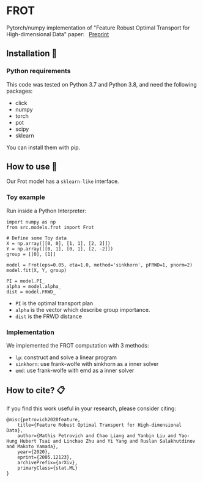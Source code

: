 # FROT

Pytorch/numpy implementation of "Feature Robust Optimal Transport for High-dimensional Data" paper: &nbsp; [Preprint](https://arxiv.org/abs/2005.12123)


## Installation :construction_worker:
### Python requirements
This code was tested on Python 3.7 and Python 3.8, and need the following packages:

* click
* numpy
* torch
* pot
* scipy
* sklearn

You can install them with pip.

## How to use :rocket:
Our Frot model has a `sklearn-like` interface. 

### Toy example
Run inside a Python Interpreter:

```python3
import numpy as np
from src.models.frot import Frot

# Define some Toy data
X = np.array([[0, 0], [1, 1], [2, 2]])
Y = np.array([[0, 1], [0, 1], [2, -2]])
group = [[0], [1]]

model = Frot(eps=0.05, eta=1.0, method='sinkhorn', pFRWD=1, pnorm=2)
model.fit(X, Y, group)

PI = model.PI_
alpha = model.alpha_
dist = model.FRWD_
```

* `PI` is the optimal transport plan
* `alpha` is the vector which describe group importance.
* `dist` is the FRWD distance

### Implementation
We implemented the FROT computation with 3 methods:

* `lp`: construct and solve a linear program
* `sinkhorn`: use frank-wolfe with sinkhorn as a inner solver
* `emd`: use frank-wolfe with emd as a inner solver


## How to cite? :clipboard:

If you find this work useful in your research, please consider citing:

```
@misc{petrovich2020feature,
    title={Feature Robust Optimal Transport for High-dimensional Data},
    author={Mathis Petrovich and Chao Liang and Yanbin Liu and Yao-Hung Hubert Tsai and Linchao Zhu and Yi Yang and Ruslan Salakhutdinov and Makoto Yamada},
    year={2020},
    eprint={2005.12123},
    archivePrefix={arXiv},
    primaryClass={stat.ML}
}
```
